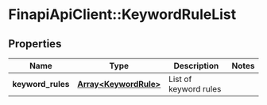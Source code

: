# FinapiApiClient::KeywordRuleList

## Properties
Name | Type | Description | Notes
------------ | ------------- | ------------- | -------------
**keyword_rules** | [**Array&lt;KeywordRule&gt;**](KeywordRule.md) | List of keyword rules | 


